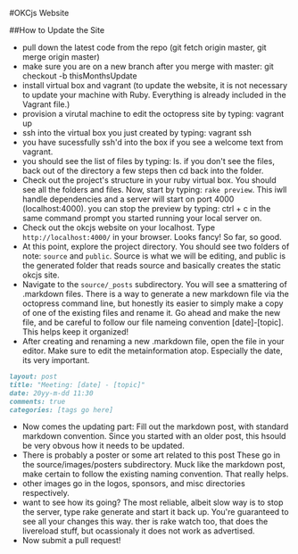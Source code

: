 #OKCjs Website

##How to Update the Site
* pull down the latest code from the repo (git fetch origin master, git merge origin master)
* make sure you are on a new branch after you merge with master: git checkout -b thisMonthsUpdate
* install virtual box and vagrant (to update the website, it is not necessary to update your machine with Ruby. Everything is already included in the Vagrant file.)
* provision a virutal machine to edit the octopress site by typing: vagrant up
* ssh into the virtual box you just created by typing: vagrant ssh
* you have sucessfully ssh'd into the box if you see a welcome text from vagrant. 
* you should see the list of files by typing: ls. if you don't see the files, back out of the directory a few steps then cd back into the folder. 
* Check out the project's structure in your ruby virtual box. You should see all the folders and files. Now, start by typing: ``rake preview``. This iwll handle dependencies and a server will start on port 4000 (localhost:4000). you can stop the preview by typing: ctrl + c in the same command prompt you started running your local server on.
* Check out the okcjs website on your localhost. Type ``http://localhost:4000/`` in your browser. Looks fancy! So far, so good.
* At this point, explore the project directory. You should see two folders of note: ``source`` and ``public``. Source is what we will be editing, and public is the generated folder that reads source and basically creates the static okcjs site. 
* Navigate to the ``source/_posts`` subdirectory. You will see a smattering of .markdown files. There is a way to generate a new markdown file via the octopress command line, but honestly its easier to simply make a copy of one of the existing files and rename it. Go ahead and make the new file, and be careful to follow our file nameing convention [date]-[topic]. This helps keep it organized!
* After creating and renaming a new .markdown file, open the file in your editor. Make sure to edit the metainformation atop. Especially the date, its very important.
```markdown
layout: post 
title: "Meeting: [date] - [topic]"
date: 20yy-m-dd 11:30
comments: true
categories: [tags go here]
```

* Now comes the updating part: Fill out the markdown post, with standard markdown convention. Since you started with an older post, this hsould be very obvous how it needs to be updated.
* There is probably a poster or some art related to this post  These go in the source/images/posters subdirectory. Muck like the markdown post, make certain to follow the existing naming convention. That really helps.
* other images go in the logos, sponsors, and misc directories respectively.
* want to see how its going? The most reliable, albeit slow way is to stop the server, type rake generate and start it back up. You're guaranteed to see all your changes this way. ther is rake watch too, that does the livereload stuff, but ocassionaly it does not work as advertised.
* Now submit a pull request!


